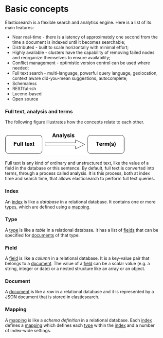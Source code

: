 # Basic concepts

Elasticsearch is a flexible search and analytics engine. Here is a list of its main features:
- Near real-time - there is a latency of approximately one second from the time a document is indexed until it becomes searchable;
- Distributed - built to scale horizontally with minimal effort;
- Highly available - clusters have the capability of removing failed nodes and reorganize themselves to ensure availability;
- Conflict management - optimistic version control can be used where needed;
- Full text search - multi-language, powerful query language, geolocation, context aware did-you-mean suggestions, autocomplete;
- Schemaless
- RESTful-ish
- Lucene-based
- Open source

### Full text, analysis and terms

The following figure illustrates how the concepts relate to each other.

![full_text-analysis-terms](images/full_text-analysis-terms.png)

Full text is any kind of ordinary and unstructured text, like the value of a field in the database or this sentence.
By default, full text is converted into terms, through a process called analysis.
It is this process, both at index time and search time, that allows elasticsearch to perform full text queries.

### Index

An [index](#index) is like a *database* in a relational database. It contains one or more [types](#type), which are defined using a [mapping](#mapping).

### Type

A [type](#type) is like a *table* in a relational database. It has a list of [fields](#field) that can be specified for [documents](#document) of that type.

### Field

A [field](#field) is like a *column* in a relational database. It is a key-value pair that belongs to a [document](#document).
The value of a [field](#field) can be a scalar value (e.g. a string, integer or date) or a nested structure like an array or an object.

### Document

A [document](#document) is like a *row* in a relational database and it is represented by a JSON document that is stored in elasticsearch.

### Mapping

A [mapping](#mapping) is like a *schema definition* in a relational database.
Each [index](#index) defines a [mapping](#mapping) which defines each [type](#type) within the [index](#index) and a number of index-wide settings.

